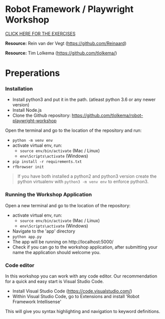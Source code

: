 # Robot Framework / Playwright Workshop

[CLICK HERE FOR THE EXERCISES](EXERCISES.md)

**Resource:** Rein van der Vegt (https://github.com/Reinaard)

**Resource:** Tim Lolkema (https://github.com/tlolkema/)

# Preperations

### Installation

- Install python3 and put it in the path. (atleast python 3.6 or any newer version)
- Install Node.js
- Clone the Github repository: https://github.com/tlolkema/robot-playwright-workshop

Open the terminal and go to the location of the repository and run:
- `python -m venv env`
- activate virtual env, run:
    - `source env/bin/activate` (Mac / Linux)
    - `env\Scripts\activate` (Windows)
- `pip install -r requirements.txt`
- `rfbrowser init`

> If you have both installed a python2 and python3 version create the python virtualenv with `python3 -m venv env` to enforce python3.

### Running the Workshop Application

Open a new terminal and go to the location of the repository:
- activate virtual env, run:
    - `source env/bin/activate` (Mac / Linux)
    - `env\Scripts\activate` (Windows)
- Navigate to the 'app' directory
- `python app.py`
- The app will be running on http://localhost:5000/
- Check if you can go to the workshop application, after submitting your name the application should welcome you.

### Code editor

In this workshop you can work with any code editor.
Our recommendation for a quick and easy start is Visual Studio Code.

- Install Visual Studio Code (https://code.visualstudio.com/)
- Within Visual Studio Code, go to Extensions and install 'Robot Framework Intellisense'

This will give you syntax highlighting and navigation to keyword definitions.
